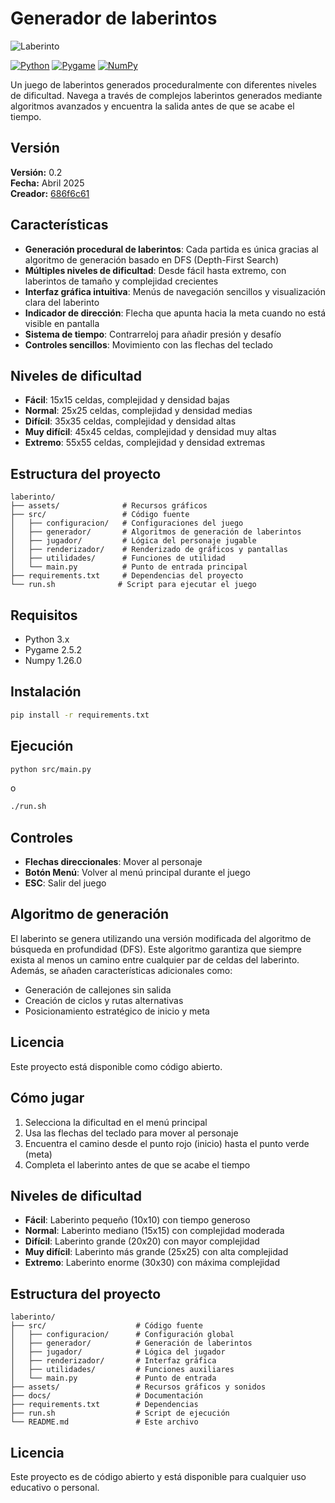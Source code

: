 # Generador de laberintos

![Laberinto](/assets/laberinto.png)

[![Python](https://img.shields.io/badge/Python-3776AB?style=for-the-badge&logo=python&logoColor=white)](https://www.python.org/)
[![Pygame](https://img.shields.io/badge/Pygame-2C2D72?style=for-the-badge&logo=pygame&logoColor=white)](https://www.pygame.org/)
[![NumPy](https://img.shields.io/badge/NumPy-013243?style=for-the-badge&logo=numpy&logoColor=white)](https://numpy.org/)

Un juego de laberintos generados proceduralmente con diferentes niveles de dificultad. Navega a través de complejos laberintos generados mediante algoritmos avanzados y encuentra la salida antes de que se acabe el tiempo.

## Versión

**Versión:** 0.2  
**Fecha:** Abril 2025  
**Creador:** [686f6c61](https://github.com/686f6c61)

## Características

- **Generación procedural de laberintos**: Cada partida es única gracias al algoritmo de generación basado en DFS (Depth-First Search)
- **Múltiples niveles de dificultad**: Desde fácil hasta extremo, con laberintos de tamaño y complejidad crecientes
- **Interfaz gráfica intuitiva**: Menús de navegación sencillos y visualización clara del laberinto
- **Indicador de dirección**: Flecha que apunta hacia la meta cuando no está visible en pantalla
- **Sistema de tiempo**: Contrarreloj para añadir presión y desafío
- **Controles sencillos**: Movimiento con las flechas del teclado

## Niveles de dificultad

- **Fácil**: 15x15 celdas, complejidad y densidad bajas
- **Normal**: 25x25 celdas, complejidad y densidad medias
- **Difícil**: 35x35 celdas, complejidad y densidad altas
- **Muy difícil**: 45x45 celdas, complejidad y densidad muy altas
- **Extremo**: 55x55 celdas, complejidad y densidad extremas

## Estructura del proyecto

```
laberinto/
├── assets/              # Recursos gráficos
├── src/                 # Código fuente
│   ├── configuracion/   # Configuraciones del juego
│   ├── generador/       # Algoritmos de generación de laberintos
│   ├── jugador/         # Lógica del personaje jugable
│   ├── renderizador/    # Renderizado de gráficos y pantallas
│   ├── utilidades/      # Funciones de utilidad
│   └── main.py          # Punto de entrada principal
├── requirements.txt     # Dependencias del proyecto
└── run.sh              # Script para ejecutar el juego
```

## Requisitos

- Python 3.x
- Pygame 2.5.2
- Numpy 1.26.0

## Instalación

```bash
pip install -r requirements.txt
```

## Ejecución

```bash
python src/main.py
```

o

```bash
./run.sh
```

## Controles

- **Flechas direccionales**: Mover al personaje
- **Botón Menú**: Volver al menú principal durante el juego
- **ESC**: Salir del juego

## Algoritmo de generación

El laberinto se genera utilizando una versión modificada del algoritmo de búsqueda en profundidad (DFS). Este algoritmo garantiza que siempre exista al menos un camino entre cualquier par de celdas del laberinto. Además, se añaden características adicionales como:

- Generación de callejones sin salida
- Creación de ciclos y rutas alternativas
- Posicionamiento estratégico de inicio y meta

## Licencia

Este proyecto está disponible como código abierto.

## Cómo jugar

1. Selecciona la dificultad en el menú principal
2. Usa las flechas del teclado para mover al personaje
3. Encuentra el camino desde el punto rojo (inicio) hasta el punto verde (meta)
4. Completa el laberinto antes de que se acabe el tiempo

## Niveles de dificultad

- **Fácil**: Laberinto pequeño (10x10) con tiempo generoso
- **Normal**: Laberinto mediano (15x15) con complejidad moderada
- **Difícil**: Laberinto grande (20x20) con mayor complejidad
- **Muy difícil**: Laberinto más grande (25x25) con alta complejidad
- **Extremo**: Laberinto enorme (30x30) con máxima complejidad

## Estructura del proyecto

```
laberinto/
├── src/                    # Código fuente
│   ├── configuracion/      # Configuración global
│   ├── generador/          # Generación de laberintos
│   ├── jugador/            # Lógica del jugador
│   ├── renderizador/       # Interfaz gráfica
│   ├── utilidades/         # Funciones auxiliares
│   └── main.py             # Punto de entrada
├── assets/                 # Recursos gráficos y sonidos
├── docs/                   # Documentación
├── requirements.txt        # Dependencias
├── run.sh                  # Script de ejecución
└── README.md               # Este archivo
```

## Licencia

Este proyecto es de código abierto y está disponible para cualquier uso educativo o personal.
